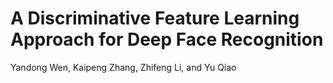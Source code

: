 # A Discriminative Feature Learning Approach for Deep Face Recognition
Yandong Wen, Kaipeng Zhang, Zhifeng Li, and Yu Qiao
